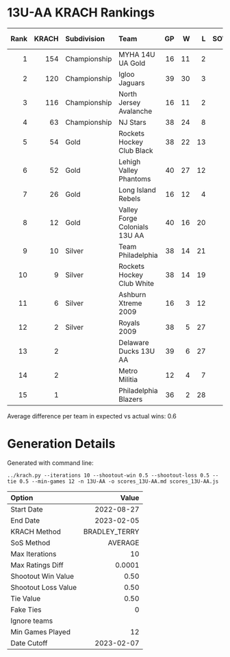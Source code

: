 # 13U-AA KRACH Rankings
Rank|KRACH|Subdivision|Team|GP|W|L|SOW|SOL|T|SoS|Exp Wins|Win Diff
---:|---:|:---|:---|---:|---:|---:|---:|---:|---:|---:|---:|---:
1|154|Championship|MYHA 14U UA Gold|16|11|2|1|2|0|60|11.9|0.6
2|120|Championship|Igloo Jaguars|39|30|3|2|4|0|38|31.5|1.5
3|116|Championship|North Jersey Avalanche|16|11|2|2|1|0|50|12.0|0.5
4|63|Championship|NJ Stars|38|24|8|1|5|0|51|26.4|0.6
5|54|Gold|Rockets Hockey Club Black|38|22|13|2|1|0|63|23.0|0.5
6|52|Gold|Lehigh Valley Phantoms|40|27|12|1|0|0|49|27.2|0.3
7|26|Gold|Long Island Rebels|16|12|4|0|0|0|11|12.7|0.7
8|12|Gold|Valley Forge Colonials 13U AA|40|16|20|2|2|0|39|18.6|0.6
9|10|Silver|Team Philadelphia|38|14|21|2|1|0|42|16.0|0.5
10|9|Silver|Rockets Hockey Club White|38|14|19|2|3|0|36|17.4|0.9
11|6|Silver|Ashburn Xtreme 2009|16|3|12|0|1|0|73|3.6|0.1
12|2|Silver|Royals 2009|38|5|27|3|3|0|31|8.5|0.5
13|2||Delaware Ducks 13U AA|39|6|27|4|2|0|29|9.6|0.6
14|2||Metro Militia|12|4|7|1|0|0|5|4.9|0.4
15|1||Philadelphia Blazers|36|2|28|4|2|0|28|5.3|0.3

Average difference per team in expected vs actual wins: 0.6
# Generation Details

Generated with command line:
```
../krach.py --iterations 10 --shootout-win 0.5 --shootout-loss 0.5 --tie 0.5 --min-games 12 -n 13U-AA -o scores_13U-AA.md scores_13U-AA.js
```

| Option | Value |
| :----- | ----: |
| Start Date | 2022-08-27 |
| End Date | 2023-02-05 |
| KRACH Method | BRADLEY_TERRY |
| SoS Method | AVERAGE |
| Max Iterations | 10 |
| Max Ratings Diff | 0.0001 |
| Shootout Win Value | 0.50 |
| Shootout Loss Value | 0.50 |
| Tie Value | 0.50 |
| Fake Ties | 0 |
| Ignore teams |  |
| Min Games Played | 12 |
| Date Cutoff | 2023-02-07 |

